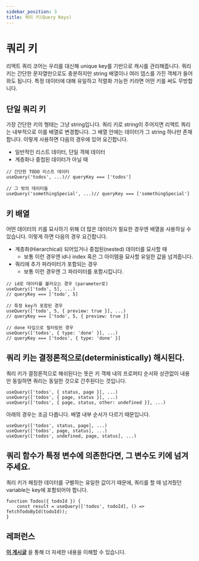 ```yaml
---
sidebar_position: 3
title: 쿼리 키(Query Keys)
---
```


# 쿼리 키

리액트 쿼리 코어는 우리를 대신해 unique key를 기반으로 캐시를 관리해줍니다. 쿼리 키는 간단한 문자열만으로도 충분하지만 string 배열이나 여러 뎁스를 가진 객체가 들어와도 됩니다. 특정 데이터에 대해 유일하고 직렬화 가능한 키라면 어떤 키를 써도 무방합니다.

## 단일 쿼리 키

가장 간단한 키의 형태는 그냥 string입니다. 쿼리 키로 string이 주어지면 리액트 쿼리는 내부적으로 이를 배열로 변경합니다. 그 배열 안에는 데이터가 그 string 하나만 존재합니다. 이렇게 사용하면 다음의 경우에 있어 요긴합니다.

-   일반적인 리스트 데이터, 단일 객체 데이터
-   계층화나 중첩된 데이터가 아닐 때

```tsx
// 간단한 TODO 리스트 데이터
useQuery('todos', ...)// queryKey === ['todos']

// 그 밖의 데이터들
useQuery('somethingSpecial', ...)// queryKey === ['somethingSpecial']
```

## 키 배열

어떤 데이터의 키를 묘사하기 위해 더 많은 데이터가 필요한 경우엔 배열을 사용하실 수 있습니다. 이렇게 하면 다음의 경우 요긴합니다.

-   계층화(Hierarchical) 되어있거나 중첩된(nested) 데이터를 묘사할 때
    -   보통 이런 경우엔 id나 index 혹은 그 아이템을 묘사할 유일한 값을 넘겨줍니다.
-   쿼리에 추가 파라미터가 포함되는 경우
    -   보통 이런 경우엔 그 파라미터를 포함시킵니다.

```tsx
// id로 데이터를 불러오는 경우 (parameter로)
useQuery(['todo', 5], ...)
// queryKey === ['todo', 5]

// 특정 key가 포함된 경우
useQuery(['todo', 5, { preview: true }], ...)
// queryKey === ['todo', 5, { preview: true }]

// done 타입으로 필터링된 경우
useQuery(['todos', { type: 'done' }], ...)
// queryKey === ['todos', { type: 'done' }]

```

## 쿼리 키는 결정론적으로(**deterministically**) 해시된다.

쿼리 키가 결정론적으로 해쉬된다는 뜻은 키 객체 내의 프로퍼티 순서와 상관없이 내용만 동일하면 쿼리는 동일한 것으로 간주된다는 것입니다.

```tsx
useQuery(['todos', { status, page }], ...)
useQuery(['todos', { page, status }], ...)
useQuery(['todos', { page, status, other: undefined }], ...)
```

아래의 경우는 조금 다릅니다. 배열 내부 순서가 다르기 때문입니다.

```tsx
useQuery(['todos', status, page], ...)
useQuery(['todos', page, status], ...)
useQuery(['todos', undefined, page, status], ...)
```

## 쿼리 함수가 특정 변수에 의존한다면, 그 변수도 키에 넘겨주세요.

쿼리 키가 페칭한 데이터를 구별하는 유일한 값이기 때문에, 쿼리를 할 때 넘겨줬던 variable는 key에 포함되어야 합니다.

```tsx
function Todos({ todoId }) {
    const result = useQuery(['todos', todoId], () => fetchTodoById(todoId));
}
```

## 레퍼런스

**[이 게시글](https://react-query.tanstack.com/community/tkdodos-blog#8-effective-react-query-keys)** 을 통해 더 자세한 내용을 이해할 수 있습니다.
